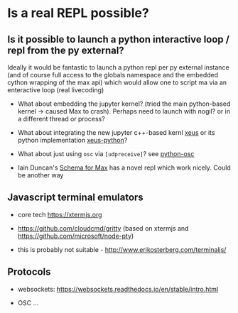
# Is a real REPL possible?

## Is it possible to launch a python interactive loop / repl from the py external?

Ideally it would be fantastic to launch a python repl per py external instance (and of course full access to the globals namespace and the embedded cython wrapping of the max api) which would allow one to script ma via an enteractive loop (real livecoding)

- What about embedding the jupyter kernel? (tried the main python-based kernel -> caused Max to crash). Perhaps need to launch with nogil? or in a different thread or process?

- What about integrating the new jupyter c++-based kernl [xeus](https://github.com/jupyter-xeus/xeus) or its python implementation [xeus-python](https://github.com/jupyter-xeus/xeus-python)?

- What about just using `osc` via `[udpreceive]`? see [python-osc](https://github.com/attwad/python-osc) 

- Iain Duncan's [Schema for Max](https://github.com/iainctduncan/scheme-for-max) has a novel repl which work nicely. Could be another way


## Javascript terminal emulators

- core tech https://xtermjs.org

- https://github.com/cloudcmd/gritty (based on xtermjs and https://github.com/microsoft/node-pty)

- this is probably not suitable - http://www.erikosterberg.com/terminaljs/


## Protocols

- websockets: https://websockets.readthedocs.io/en/stable/intro.html

- OSC ...



